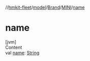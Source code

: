 //[hmkit-fleet](../../../../index.md)/[model](../../index.md)/[Brand](../index.md)/[MINI](index.md)/[name](name.md)



# name  
[jvm]  
Content  
val [name](name.md): [String](https://kotlinlang.org/api/latest/jvm/stdlib/kotlin/-string/index.html)  



